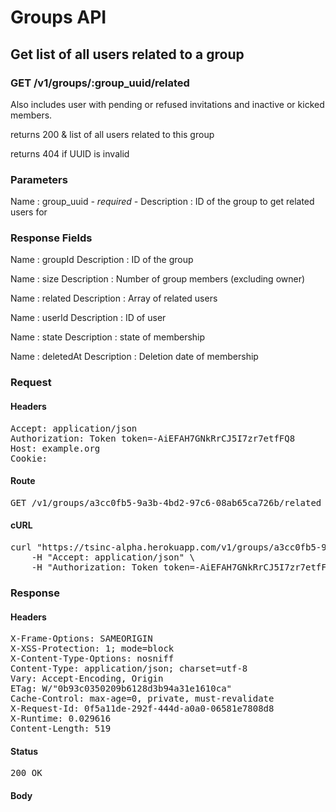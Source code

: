 # Groups API

## Get list of all users related to a group

### GET /v1/groups/:group_uuid/related

Also includes user with pending or refused invitations and inactive or kicked members.

returns 200 &amp; list of all users related to this group

returns 404 if UUID is invalid

### Parameters

Name : group_uuid *- required -*
Description : ID of the group to get related users for


### Response Fields

Name : groupId
Description : ID of the group

Name : size
Description : Number of group members (excluding owner)

Name : related
Description : Array of related users

Name : userId
Description : ID of user

Name : state
Description : state of membership

Name : deletedAt
Description : Deletion date of membership

### Request

#### Headers

<pre>Accept: application/json
Authorization: Token token=-AiEFAH7GNkRrCJ5I7zr7etfFQ8
Host: example.org
Cookie: </pre>

#### Route

<pre>GET /v1/groups/a3cc0fb5-9a3b-4bd2-97c6-08ab65ca726b/related</pre>

#### cURL

<pre class="request">curl &quot;https://tsinc-alpha.herokuapp.com/v1/groups/a3cc0fb5-9a3b-4bd2-97c6-08ab65ca726b/related&quot; -X GET \
	-H &quot;Accept: application/json&quot; \
	-H &quot;Authorization: Token token=-AiEFAH7GNkRrCJ5I7zr7etfFQ8&quot;</pre>

### Response

#### Headers

<pre>X-Frame-Options: SAMEORIGIN
X-XSS-Protection: 1; mode=block
X-Content-Type-Options: nosniff
Content-Type: application/json; charset=utf-8
Vary: Accept-Encoding, Origin
ETag: W/&quot;0b93c0350209b6128d3b94a31e1610ca&quot;
Cache-Control: max-age=0, private, must-revalidate
X-Request-Id: 0f5a11de-292f-444d-a0a0-06581e7808d8
X-Runtime: 0.029616
Content-Length: 519</pre>

#### Status

<pre>200 OK</pre>

#### Body

```javascript

```
